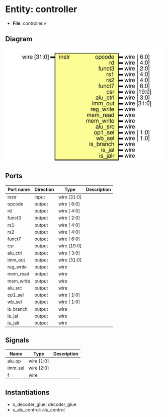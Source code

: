 
# Entity: controller 
- **File**: controller.v

## Diagram
![Diagram](controller.svg "Diagram")
## Ports

| Port name | Direction | Type        | Description |
| --------- | --------- | ----------- | ----------- |
| instr     | input     | wire [31:0] |             |
| opcode    | output    | wire [ 6:0] |             |
| rd        | output    | wire [ 4:0] |             |
| funct3    | output    | wire [ 2:0] |             |
| rs1       | output    | wire [ 4:0] |             |
| rs2       | output    | wire [ 4:0] |             |
| funct7    | output    | wire [ 6:0] |             |
| csr       | output    | wire [19:0] |             |
| alu_ctrl  | output    | wire [ 3:0] |             |
| imm_out   | output    | wire [31:0] |             |
| reg_write | output    | wire        |             |
| mem_read  | output    | wire        |             |
| mem_write | output    | wire        |             |
| alu_src   | output    | wire        |             |
| op1_sel   | output    | wire [ 1:0] |             |
| wb_sel    | output    | wire [ 1:0] |             |
| is_branch | output    | wire        |             |
| is_jal    | output    | wire        |             |
| is_jalr   | output    | wire        |             |

## Signals

| Name    | Type       | Description |
| ------- | ---------- | ----------- |
| alu_op  | wire [1:0] |             |
| imm_sel | wire [2:0] |             |
| f       | wire       |             |

## Instantiations

- u_decoder_glue: decoder_glue
- u_alu_control: alu_control
